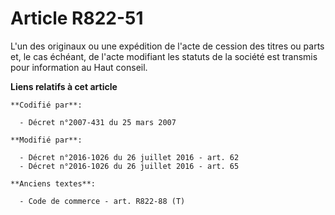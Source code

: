 # Article R822-51

L'un des originaux ou une expédition de l'acte de cession des titres ou parts et, le cas échéant, de l'acte modifiant les
statuts de la société est transmis pour information      au Haut conseil.

**Liens relatifs à cet article**

	**Codifié par**:

	  - Décret n°2007-431 du 25 mars 2007

	**Modifié par**:

	  - Décret n°2016-1026 du 26 juillet 2016 - art. 62
	  - Décret n°2016-1026 du 26 juillet 2016 - art. 65

	**Anciens textes**:

	  - Code de commerce - art. R822-88 (T)
